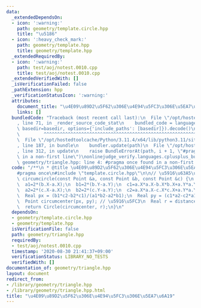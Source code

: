 ```yaml
---
data:
  _extendedDependsOn:
  - icon: ':warning:'
    path: geometry/template.circle.hpp
    title: "\u5186"
  - icon: ':heavy_check_mark:'
    path: geometry/template.hpp
    title: geometry/template.hpp
  _extendedRequiredBy:
  - icon: ':warning:'
    path: test/aoj/notest.0010.cpp
    title: test/aoj/notest.0010.cpp
  _extendedVerifiedWith: []
  _isVerificationFailed: false
  _pathExtension: hpp
  _verificationStatusIcon: ':warning:'
  attributes:
    document_title: "\u4E09\u89D2\u5F62\u306E\u4E94\u5FC3\u306E\u5EA7\u6A19"
    links: []
  bundledCode: "Traceback (most recent call last):\n  File \"/opt/hostedtoolcache/Python/3.11.4/x64/lib/python3.11/site-packages/onlinejudge_verify/documentation/build.py\"\
    , line 71, in _render_source_code_stat\n    bundled_code = language.bundle(stat.path,\
    \ basedir=basedir, options={'include_paths': [basedir]}).decode()\n          \
    \         ^^^^^^^^^^^^^^^^^^^^^^^^^^^^^^^^^^^^^^^^^^^^^^^^^^^^^^^^^^^^^^^^^^^^^^^^^^^^^^^^^\n\
    \  File \"/opt/hostedtoolcache/Python/3.11.4/x64/lib/python3.11/site-packages/onlinejudge_verify/languages/cplusplus.py\"\
    , line 187, in bundle\n    bundler.update(path)\n  File \"/opt/hostedtoolcache/Python/3.11.4/x64/lib/python3.11/site-packages/onlinejudge_verify/languages/cplusplus_bundle.py\"\
    , line 312, in update\n    raise BundleErrorAt(path, i + 1, \"#pragma once found\
    \ in a non-first line\")\nonlinejudge_verify.languages.cplusplus_bundle.BundleErrorAt:\
    \ geometry/triangle.hpp: line 4: #pragma once found in a non-first line\n"
  code: "/**\n * @title \u4E09\u89D2\u5F62\u306E\u4E94\u5FC3\u306E\u5EA7\u6A19\n */\n\
    #pragma once\n#include \"template.circle.hpp\"\n\n// \u5916\u63A5\u5186\nCircle\
    \ circumcircle(const Point &a, const Point &b, const Point &c) {\n  Real a1,a2,b1,b2,c1,c2;\n\
    \  a1=2*(b.X-a.X);\n  b1=2*(b.Y-a.Y);\n  c1=a.X*a.X-b.X*b.X+a.Y*a.Y-b.Y*b.Y;\n\
    \  a2=2*(c.X-a.X);\n  b2=2*(c.Y-a.Y);\n  c2=a.X*a.X-c.X*c.X+a.Y*a.Y-c.Y*c.Y;\n\
    \  Real px = (b1*c2-b2*c1)/(a1*b2-a2*b1);\n  Real py = (c1*a2-c2*a1)/(a1*b2-a2*b1);\n\
    \  Point circumcenter(px, py); // \u5916\u5FC3\n  Real r = distance(a, circumcenter);\n\
    \  return Circle(circumcenter, r);\n}\n"
  dependsOn:
  - geometry/template.circle.hpp
  - geometry/template.hpp
  isVerificationFile: false
  path: geometry/triangle.hpp
  requiredBy:
  - test/aoj/notest.0010.cpp
  timestamp: '2020-08-30 21:41:37+09:00'
  verificationStatus: LIBRARY_NO_TESTS
  verifiedWith: []
documentation_of: geometry/triangle.hpp
layout: document
redirect_from:
- /library/geometry/triangle.hpp
- /library/geometry/triangle.hpp.html
title: "\u4E09\u89D2\u5F62\u306E\u4E94\u5FC3\u306E\u5EA7\u6A19"
---
```

